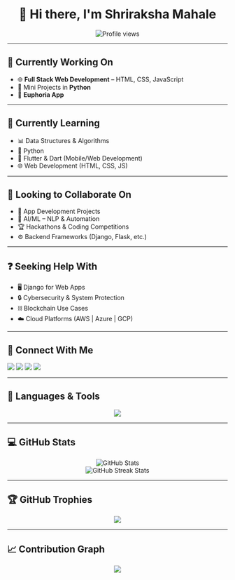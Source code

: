 <h1 align="center">👋 Hi there, I'm Shriraksha Mahale</h1>
<p align="center">
  <img src="https://komarev.com/ghpvc/?username=shrirakshamahale&label=Profile%20views&color=0e75b6&style=flat" alt="Profile views"/>
</p>

---

## 🚀 Currently Working On
- 🌐 **Full Stack Web Development** – HTML, CSS, JavaScript  
- 🐍 Mini Projects in **Python**  
- 📱 **Euphoria App**  

---

## 📘 Currently Learning
- 📊 Data Structures & Algorithms  
- 🐍 Python  
- 📱 Flutter & Dart (Mobile/Web Development)  
- 🌐 Web Development (HTML, CSS, JS)  

---

## 🤝 Looking to Collaborate On
- 📱 App Development Projects  
- 🤖 AI/ML – NLP & Automation  
- 🏆 Hackathons & Coding Competitions  
- ⚙️ Backend Frameworks (Django, Flask, etc.)  

---

## ❓ Seeking Help With
- 🖥️ Django for Web Apps  
- 🔒 Cybersecurity & System Protection  
- ⛓️ Blockchain Use Cases  
- ☁️ Cloud Platforms (AWS | Azure | GCP)  

---

## 🔗 Connect With Me
<p align="left">
  <a href="mailto:shrirakshamahale24@gmail.com"><img src="https://img.shields.io/badge/Gmail-D14836?style=for-the-badge&logo=gmail&logoColor=white"/></a>
  <a href="https://linkedin.com/in/shriraksha-mahale-b85803318"><img src="https://img.shields.io/badge/LinkedIn-0077B5?style=for-the-badge&logo=linkedin&logoColor=white"/></a>
  <a href="https://shriraksha.substack.com"><img src="https://img.shields.io/badge/Substack-FF6719?style=for-the-badge&logo=substack&logoColor=white"/></a>
  <a href="https://github.com/shrirakshamahale"><img src="https://img.shields.io/badge/GitHub-100000?style=for-the-badge&logo=github&logoColor=white"/></a>
</p>

---

## 🧰 Languages & Tools
<p align="center">
  <img src="https://skillicons.dev/icons?i=c,java,python,html,css,javascript,flutter,dart,git,gcp" />
</p>

---

## 💻 GitHub Stats
<p align="center">
  <img src="https://github-readme-stats.vercel.app/api?username=shrirakshamahale&show_icons=true&theme=tokyonight" alt="GitHub Stats"/>
  <br/>
  <img src="https://github-readme-streak-stats.herokuapp.com/?user=shrirakshamahale&theme=tokyonight" alt="GitHub Streak Stats"/>
</p>

---

## 🏆 GitHub Trophies
<p align="center">
  <img src="https://github-profile-trophy.vercel.app/?username=shrirakshamahale&theme=gruvbox&no-bg=true&no-frame=true&margin-w=15&margin-h=15"/>
</p>

---

## 📈 Contribution Graph
<p align="center">
  <img src="https://github-readme-activity-graph.vercel.app/graph?username=shrirakshamahale&theme=tokyo-night&area=true"/>
</p>
